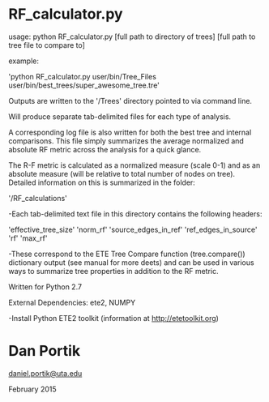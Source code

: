 # RF_calculator.py

usage: python RF_calculator.py [full path to directory of trees] [full path to tree file to compare to]

example:

'python RF_calculator.py user/bin/Tree_Files user/bin/best_trees/super_awesome_tree.tre'


Outputs are written to the '/Trees' directory pointed to via command line.

Will produce separate tab-delimited files for each type of analysis.

A corresponding log file is also written for both the best tree and internal
comparisons. This file simply summarizes the average normalized and absolute RF metric
across the analysis for a quick glance.

The R-F metric is calculated as a normalized measure (scale 0-1) and as 
an absolute measure (will be relative to total number of nodes on tree).
Detailed information on this is summarized in the folder:

'/RF_calculations'

-Each tab-delimited text file in this directory contains the following headers:

'effective_tree_size'	'norm_rf'	'source_edges_in_ref'	'ref_edges_in_source'	'rf'	'max_rf'


-These correspond to the ETE Tree Compare function (tree.compare()) dictionary output (see manual for more deets)
and can be used in various ways to summarize tree properties in addition to the RF metric.


Written for Python 2.7

External Dependencies: ete2, NUMPY

-Install Python ETE2 toolkit (information at http://etetoolkit.org) 
 
 
# Dan Portik

daniel.portik@uta.edu

February 2015

